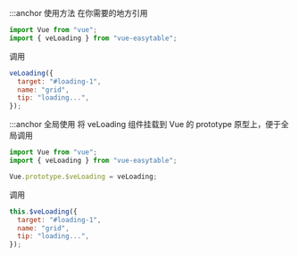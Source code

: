 :::anchor 使用方法
在你需要的地方引用

```javascript
import Vue from "vue";
import { veLoading } from "vue-easytable";
```

调用

```javascript
veLoading({
  target: "#loading-1",
  name: "grid",
  tip: "loading...",
});
```

:::anchor 全局使用
将 veLoading 组件挂载到 Vue 的 prototype 原型上，便于全局调用

```javascript
import Vue from "vue";
import { veLoading } from "vue-easytable";

Vue.prototype.$veLoading = veLoading;
```

调用

```javascript
this.$veLoading({
  target: "#loading-1",
  name: "grid",
  tip: "loading...",
});
```
